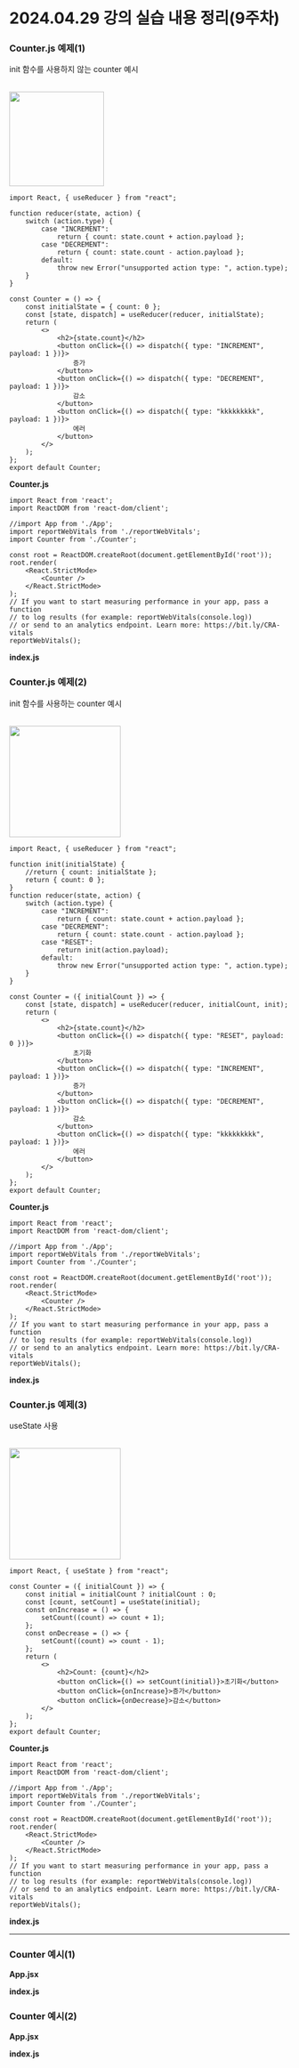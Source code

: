 # 2024.04.29 강의 실습 내용 정리(9주차)
<h3><b>Counter.js 예제(1)</b></h3>
init 함수를 사용하지 않는 counter 예시<br><br>

<img src="https://github.com/tealight03/2024React/assets/138011998/bf875d5e-ede7-451a-b978-935a699effb7" width="170"><br>


```
import React, { useReducer } from "react";

function reducer(state, action) {
    switch (action.type) {
        case "INCREMENT":
            return { count: state.count + action.payload };
        case "DECREMENT":
            return { count: state.count - action.payload };
        default:
            throw new Error("unsupported action type: ", action.type);
    }
}

const Counter = () => {
    const initialState = { count: 0 };
    const [state, dispatch] = useReducer(reducer, initialState);
    return (
        <>
            <h2>{state.count}</h2>
            <button onClick={() => dispatch({ type: "INCREMENT", payload: 1 })}>
                증가
            </button>
            <button onClick={() => dispatch({ type: "DECREMENT", payload: 1 })}>
                감소
            </button>
            <button onClick={() => dispatch({ type: "kkkkkkkkk", payload: 1 })}>
                에러
            </button>
        </>
    );
};
export default Counter;
```
<b>Counter.js</b><br>

```
import React from 'react';
import ReactDOM from 'react-dom/client';

//import App from './App';
import reportWebVitals from './reportWebVitals';
import Counter from './Counter';

const root = ReactDOM.createRoot(document.getElementById('root'));
root.render(
    <React.StrictMode>
        <Counter />
    </React.StrictMode>
);
// If you want to start measuring performance in your app, pass a function
// to log results (for example: reportWebVitals(console.log))
// or send to an analytics endpoint. Learn more: https://bit.ly/CRA-vitals
reportWebVitals();
```
<b>index.js</b><br>

<h3><b>Counter.js 예제(2)</b></h3>
init 함수를 사용하는 counter 예시<br><br>

<img src="https://github.com/tealight03/2024React/assets/138011998/688099f5-9e6f-415f-9743-fe04fba0611b" width="200"><br>


```
import React, { useReducer } from "react";

function init(initialState) {
    //return { count: initialState };
    return { count: 0 };
}
function reducer(state, action) {
    switch (action.type) {
        case "INCREMENT":
            return { count: state.count + action.payload };
        case "DECREMENT":
            return { count: state.count - action.payload };
        case "RESET":
            return init(action.payload);
        default:
            throw new Error("unsupported action type: ", action.type);
    }
}

const Counter = ({ initialCount }) => {
    const [state, dispatch] = useReducer(reducer, initialCount, init);
    return (
        <>
            <h2>{state.count}</h2>
            <button onClick={() => dispatch({ type: "RESET", payload: 0 })}>
                초기화
            </button>
            <button onClick={() => dispatch({ type: "INCREMENT", payload: 1 })}>
                증가
            </button>
            <button onClick={() => dispatch({ type: "DECREMENT", payload: 1 })}>
                감소
            </button>
            <button onClick={() => dispatch({ type: "kkkkkkkkk", payload: 1 })}>
                에러
            </button>
        </>
    );
};
export default Counter;
```
<b>Counter.js</b><br>

```
import React from 'react';
import ReactDOM from 'react-dom/client';

//import App from './App';
import reportWebVitals from './reportWebVitals';
import Counter from './Counter';

const root = ReactDOM.createRoot(document.getElementById('root'));
root.render(
    <React.StrictMode>
        <Counter />
    </React.StrictMode>
);
// If you want to start measuring performance in your app, pass a function
// to log results (for example: reportWebVitals(console.log))
// or send to an analytics endpoint. Learn more: https://bit.ly/CRA-vitals
reportWebVitals();
```
<b>index.js</b><br>

<h3><b>Counter.js 예제(3)</b></h3>
useState 사용<br><br>

<img src="https://github.com/tealight03/2024React/assets/138011998/77c149e0-c637-46c3-b960-eaa91b0f597d" width="200"><br>


```
import React, { useState } from "react";

const Counter = ({ initialCount }) => {
    const initial = initialCount ? initialCount : 0;
    const [count, setCount] = useState(initial);
    const onIncrease = () => {
        setCount((count) => count + 1);
    };
    const onDecrease = () => {
        setCount((count) => count - 1);
    };
    return (
        <>
            <h2>Count: {count}</h2>
            <button onClick={() => setCount(initial)}>초기화</button>
            <button onClick={onIncrease}>증가</button>
            <button onClick={onDecrease}>감소</button>
        </>
    );
};
export default Counter;
```
<b>Counter.js</b><br>

```
import React from 'react';
import ReactDOM from 'react-dom/client';

//import App from './App';
import reportWebVitals from './reportWebVitals';
import Counter from './Counter';

const root = ReactDOM.createRoot(document.getElementById('root'));
root.render(
    <React.StrictMode>
        <Counter />
    </React.StrictMode>
);
// If you want to start measuring performance in your app, pass a function
// to log results (for example: reportWebVitals(console.log))
// or send to an analytics endpoint. Learn more: https://bit.ly/CRA-vitals
reportWebVitals();
```
<b>index.js</b><br>
<hr>

<h3><b>Counter 예시(1)</b></h3>

<b>App.jsx</b><br>

<b>index.js</b><br>

<h3><b>Counter 예시(2)</b></h3>

<b>App.jsx</b><br>

<b>index.js</b><br>
